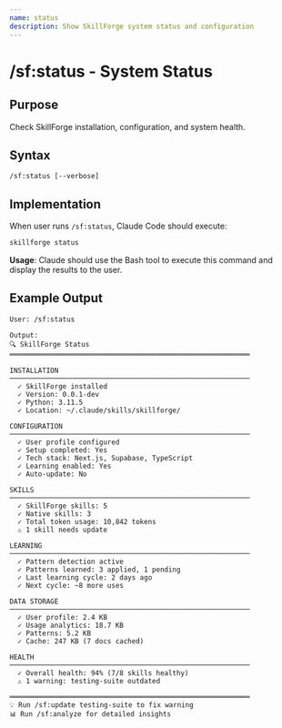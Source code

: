 ```yaml
---
name: status
description: Show SkillForge system status and configuration
---
```


# /sf:status - System Status

## Purpose
Check SkillForge installation, configuration, and system health.

## Syntax
```
/sf:status [--verbose]
```


## Implementation

When user runs `/sf:status`, Claude Code should execute:

```bash
skillforge status
```

**Usage**: Claude should use the Bash tool to execute this command and display the results to the user.

## Example Output

```
User: /sf:status

Output:
🔍 SkillForge Status
═══════════════════════════════════════════════════════════

INSTALLATION
───────────────────────────────────────────────────────────
  ✓ SkillForge installed
  ✓ Version: 0.0.1-dev
  ✓ Python: 3.11.5
  ✓ Location: ~/.claude/skills/skillforge/

CONFIGURATION
───────────────────────────────────────────────────────────
  ✓ User profile configured
  ✓ Setup completed: Yes
  ✓ Tech stack: Next.js, Supabase, TypeScript
  ✓ Learning enabled: Yes
  ✓ Auto-update: No

SKILLS
───────────────────────────────────────────────────────────
  ✓ SkillForge skills: 5
  ✓ Native skills: 3
  ✓ Total token usage: 10,842 tokens
  ⚠️ 1 skill needs update

LEARNING
───────────────────────────────────────────────────────────
  ✓ Pattern detection active
  ✓ Patterns learned: 3 applied, 1 pending
  ✓ Last learning cycle: 2 days ago
  ✓ Next cycle: ~8 more uses

DATA STORAGE
───────────────────────────────────────────────────────────
  ✓ User profile: 2.4 KB
  ✓ Usage analytics: 18.7 KB
  ✓ Patterns: 5.2 KB
  ✓ Cache: 247 KB (7 docs cached)

HEALTH
───────────────────────────────────────────────────────────
  ✓ Overall health: 94% (7/8 skills healthy)
  ⚠️ 1 warning: testing-suite outdated

═══════════════════════════════════════════════════════════
💡 Run /sf:update testing-suite to fix warning
📊 Run /sf:analyze for detailed insights
```
